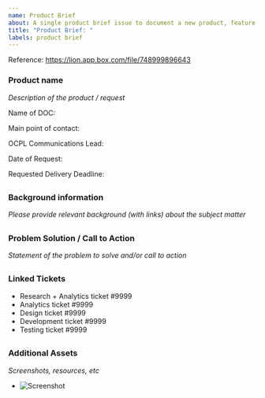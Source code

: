 ```yaml
---
name: Product Brief
about: A single product brief issue to document a new product, feature, and/or request from discovery to launch.
title: "Product Brief: "
labels: product brief
---
```


Reference: https://lion.app.box.com/file/748999896643

### Product name
*Description of the product / request*



Name of DOC:

Main point of contact:

OCPL Communications Lead:

Date of Request:

Requested Delivery Deadline:


##


### Background information
*Please provide relevant background (with links) about the subject matter*

##

### Problem Solution / Call to Action
*Statement of the problem to solve and/or call to action*

##

### Linked Tickets
* Research + Analytics ticket #9999
* Analytics ticket #9999
* Design ticket #9999
* Development ticket #9999
* Testing ticket #9999

##

### Additional Assets 
*Screenshots, resources, etc*
- ![Screenshot]()
